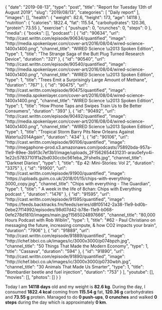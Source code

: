{
    "date": "2019-08-13",
    "type": "post",
    "title": "Report for Tuesday 13th of August 2019",
    "slug": "2019\/08\/13",
    "categories": [
        "Daily report"
    ],
    "images": [],
    "health": {
        "weight": 82.6,
        "height": 173,
        "age": 14118
    },
    "nutrition": {
        "calories": 1822.4,
        "fat": 115.54,
        "carbohydrates": 120.36,
        "protein": 73.55
    },
    "exercise": {
        "pushups": 0,
        "crunches": 0,
        "steps": 0
    },
    "media": {
        "books": [],
        "podcast": [
            {
                "id": "90634",
                "url": "http:\/\/cast.writtn.com\/episode\/90634\/quantified",
                "image": "http:\/\/media.spokenlayer.com\/cover-art\/2016\/08\/04\/wired-science-1400x1400.png",
                "channel_title": "WIRED Science \u2013 Spoken Edition",
                "type": 1,
                "title": "The Strange Saga of the Butt Plug Turned Research Device",
                "duration": "321"
            },
            {
                "id": "90540",
                "url": "http:\/\/cast.writtn.com\/episode\/90540\/quantified",
                "image": "http:\/\/media.spokenlayer.com\/cover-art\/2016\/08\/04\/wired-science-1400x1400.png",
                "channel_title": "WIRED Science \u2013 Spoken Edition",
                "type": 1,
                "title": "Trees Emit a Surprisingly Large Amount of Methane",
                "duration": "767"
            },
            {
                "id": "90475",
                "url": "http:\/\/cast.writtn.com\/episode\/90475\/quantified",
                "image": "http:\/\/media.spokenlayer.com\/cover-art\/2016\/08\/04\/wired-science-1400x1400.png",
                "channel_title": "WIRED Science \u2013 Spoken Edition",
                "type": 1,
                "title": "How Phone Taps and Swipes Train Us to Be Better Consumers",
                "duration": "393"
            },
            {
                "id": "90492",
                "url": "http:\/\/cast.writtn.com\/episode\/90492\/quantified",
                "image": "http:\/\/media.spokenlayer.com\/cover-art\/2016\/08\/04\/wired-science-1400x1400.png",
                "channel_title": "WIRED Science \u2013 Spoken Edition",
                "type": 1,
                "title": "Tropical Storm Barry Pits New Orleans Against Water\u2014Again",
                "duration": "434"
            },
            {
                "id": "90106",
                "url": "http:\/\/cast.writtn.com\/episode\/90106\/quantified",
                "image": "http:\/\/megaphone-prod.s3.amazonaws.com\/podcasts\/75892bda-957a-11e9-89ee-3b913c7ef3b1\/image\/uploads_2F1562654431231-arau0efyv4i-1e22c57837101f1a2bd030ccbc561eba_2Fshells.jpg",
                "channel_title": "Darknet Diaries",
                "type": 1,
                "title": "Ep 42: Mini-Stories: Vol 2",
                "duration": "3375"
            },
            {
                "id": "91900",
                "url": "http:\/\/cast.writtn.com\/episode\/91900\/quantified",
                "image": "https:\/\/uploads.guim.co.uk\/2018\/01\/15\/chips-with-everything-3000_copy.jpg",
                "channel_title": "Chips with everything - The Guardian",
                "type": 1,
                "title": " A week in the life of 8chan: Chips with Everything podcast ",
                "duration": "1476"
            },
            {
                "id": "91595",
                "url": "http:\/\/cast.writtn.com\/episode\/91595\/quantified",
                "image": "https:\/\/feeds.backtracks.fm\/feeds\/series\/d8f05142-2a38-11e9-bd0b-0ebe27f14992\/episodes\/98d07d42-b78e-11e9-b068-0efe278d1810\/images\/main.jpg?1565024897666",
                "channel_title": "80,000 Hours Podcast with Rob Wiblin",
                "type": 1,
                "title": "#62 - Paul Christiano on messaging the future, increasing compute, & how CO2 impacts your brain",
                "duration": "7906"
            },
            {
                "id": "91889",
                "url": "http:\/\/cast.writtn.com\/episode\/91889\/quantified",
                "image": "http:\/\/ichef.bbci.co.uk\/images\/ic\/3000x3000\/p074bpzh.jpg",
                "channel_title": "50 Things That Made the Modern Economy",
                "type": 1,
                "title": "Cassava",
                "duration": "594"
            },
            {
                "id": "91890",
                "url": "http:\/\/cast.writtn.com\/episode\/91890\/quantified",
                "image": "http:\/\/ichef.bbci.co.uk\/images\/ic\/3000x3000\/p0730wbh.jpg",
                "channel_title": "30 Animals That Made Us Smarter",
                "type": 1,
                "title": "Bombardier beetle and fuel injection",
                "duration": "753"
            }
        ],
        "youtube": [],
        "movies": [],
        "photos": []
    }
}

Today I am <strong>14118 days</strong> old and my weight is <strong>82.6 kg</strong>. During the day, I consumed <strong>1822.4 kcal</strong> coming from <strong>115.54 g</strong> fat, <strong>120.36 g</strong> carbohydrates and <strong>73.55 g</strong> protein. Managed to do <strong>0 push-ups</strong>, <strong>0 crunches</strong> and walked <strong>0 steps</strong> during the day which is approximately <strong>0 km</strong>.